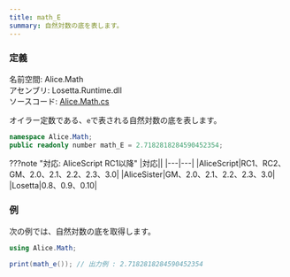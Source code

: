 ```yaml
---
title: math_E
summary: 自然対数の底を表します。
---
```


### 定義
名前空間: Alice.Math<br/>
アセンブリ: Losetta.Runtime.dll<br/>
ソースコード: [Alice.Math.cs](https://github.com/WSOFT-Project/Losetta/blob/master/Losetta.Runtime/Alice.Math.cs)

オイラー定数である、`e`で表される自然対数の底を表します。

```cs title="AliceScript"
namespace Alice.Math;
public readonly number math_E = 2.7182818284590452354;
```

???note "対応: AliceScript RC1以降"
    |対応||
    |---|---|
    |AliceScript|RC1、RC2、GM、2.0、2.1、2.2、2.3、3.0|
    |AliceSister|GM、2.0、2.1、2.2、2.3、3.0|
    |Losetta|0.8、0.9、0.10|

### 例
次の例では、自然対数の底を取得します。

```cs title="AliceScript"
using Alice.Math;

print(math_e()); // 出力例 : 2.7182818284590452354
```

